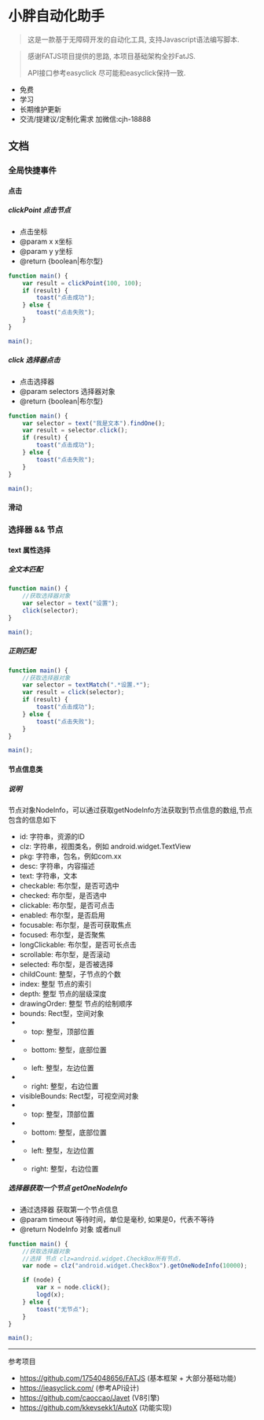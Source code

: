 # 小胖自动化助手

> 这是一款基于无障碍开发的自动化工具, 支持Javascript语法编写脚本.
> 


> 感谢FATJS项目提供的思路, 本项目基础架构全抄FatJS.
> 
> API接口参考easyclick 尽可能和easyclick保持一致.



- 免费
- 学习
- 长期维护更新
- 交流/提建议/定制化需求 加微信:cjh-18888


## 文档

### 全局快捷事件
####  点击
##### clickPoint 点击节点
- 点击坐标
- @param x x坐标
- @param y y坐标
- @return {boolean|布尔型}
```javascript
function main() {
    var result = clickPoint(100, 100);
    if (result) {
        toast("点击成功");
    } else {
        toast("点击失败");
    }
}

main();
```

##### click 选择器点击
- 点击选择器
- @param selectors 选择器对象
- @return {boolean|布尔型}
```javascript
function main() {
    var selector = text("我是文本").findOne();
    var result = selector.click();
    if (result) {
        toast("点击成功");
    } else {
        toast("点击失败");
    }
}

main();
```
####  滑动

### 选择器 && 节点

#### text 属性选择
##### 全文本匹配
```javascript
function main() {
    //获取选择器对象
    var selector = text("设置");
    click(selector);
}

main();
```
##### 正则匹配
```javascript
function main() {
    //获取选择器对象
    var selector = textMatch(".*设置.*");
    var result = click(selector);
    if (result) {
        toast("点击成功");
    } else {
        toast("点击失败");
    }
}

main();
```

#### 节点信息类

##### 说明
节点对象NodeInfo，可以通过获取getNodeInfo方法获取到节点信息的数组,节点包含的信息如下
- id: 字符串，资源的ID
- clz: 字符串，视图类名，例如 android.widget.TextView
- pkg: 字符串，包名，例如com.xx
- desc: 字符串，内容描述
- text: 字符串，文本
- checkable: 布尔型，是否可选中
- checked: 布尔型，是否选中
- clickable: 布尔型，是否可点击
- enabled: 布尔型，是否启用
- focusable: 布尔型，是否可获取焦点
- focused: 布尔型，是否聚焦
- longClickable: 布尔型，是否可长点击
- scrollable: 布尔型，是否滚动
- selected: 布尔型，是否被选择
- childCount: 整型，子节点的个数
- index: 整型 节点的索引
- depth: 整型 节点的层级深度
- drawingOrder: 整型 节点的绘制顺序
- bounds: Rect型，空间对象
- - top: 整型，顶部位置
- - bottom: 整型，底部位置
- - left: 整型，左边位置
- - right: 整型，右边位置
- visibleBounds: Rect型，可视空间对象
- - top: 整型，顶部位置
- - bottom: 整型，底部位置
- - left: 整型，左边位置
- - right: 整型，右边位置

##### 选择器获取一个节点 getOneNodeInfo
- 通过选择器 获取第一个节点信息
- @param timeout 等待时间，单位是毫秒, 如果是0，代表不等待
- @return NodeInfo 对象 或者null
```javascript
function main() {
    //获取选择器对象
    //选择 节点 clz=android.widget.CheckBox所有节点，
    var node = clz("android.widget.CheckBox").getOneNodeInfo(10000);

    if (node) {
        var x = node.click();
        logd(x);
    } else {
        toast("无节点");
    }
}

main(); 
```
---
参考项目
- https://github.com/1754048656/FATJS (基本框架 + 大部分基础功能)
- https://ieasyclick.com/ (参考API设计)
- https://github.com/caoccao/Javet (V8引擎)
- https://github.com/kkevsekk1/AutoX (功能实现)